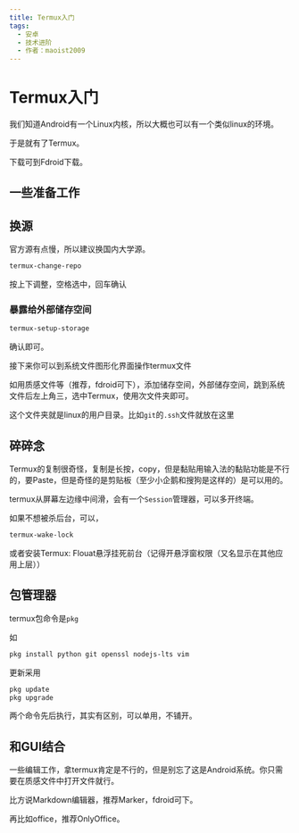 ```yaml
---
title: Termux入门
tags:
  - 安卓
  - 技术进阶
  - 作者：maoist2009
---
```


# Termux入门

我们知道Android有一个Linux内核，所以大概也可以有一个类似linux的环境。

于是就有了Termux。

下载可到Fdroid下载。

## 一些准备工作

## 换源

官方源有点慢，所以建议换国内大学源。

```bash
termux-change-repo
```

按上下调整，空格选中，回车确认

### 暴露给外部储存空间

```bash
termux-setup-storage
```

确认即可。

接下来你可以到系统文件图形化界面操作termux文件

如用质感文件等（推荐，fdroid可下），添加储存空间，外部储存空间，跳到系统文件后左上角三，选中Termux，使用次文件夹即可。

这个文件夹就是linux的用户目录。比如`git`的`.ssh`文件就放在这里

## 碎碎念

Termux的复制很奇怪，复制是长按，copy，但是黏贴用输入法的黏贴功能是不行的，要Paste，但是奇怪的是剪贴板（至少小企鹅和搜狗是这样的）是可以用的。

termux从屏幕左边缘中间滑，会有一个`Session`管理器，可以多开终端。

如果不想被杀后台，可以，

```bash
termux-wake-lock
```

或者安装Termux: Flouat悬浮挂死前台（记得开悬浮窗权限（又名显示在其他应用上层））

## 包管理器

termux包命令是`pkg`

如

```bash
pkg install python git openssl nodejs-lts vim
```

更新采用

````bash
pkg update
pkg upgrade
````

两个命令先后执行，其实有区别，可以单用，不铺开。

## 和GUI结合

一些编辑工作，拿termux肯定是不行的，但是别忘了这是Android系统。你只需要在质感文件中打开文件就行。

比方说Markdown编辑器，推荐Marker，fdroid可下。

再比如office，推荐OnlyOffice。
